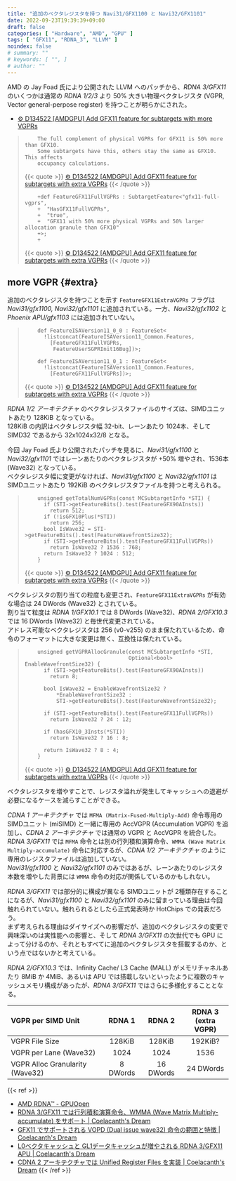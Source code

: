 ```yaml
---
title: "追加のベクタレジスタを持つ Navi31/GFX1100 と Navi32/GFX1101"
date: 2022-09-23T19:39:39+09:00
draft: false
categories: [ "Hardware", "AMD", "GPU" ]
tags: [ "GFX11", "RDNA_3", "LLVM" ]
noindex: false
# summary: ""
# keywords: [ "", ]
# author: ""
---
```


AMD の Jay Foad 氏により公開された LLVM へのパッチから、*RDNA 3/GFX11* のいくつかは通常の *RDNA 1/2/3* より 50% 大きい物理ベクタレジスタ (VGPR, Vector general-perpose register) を持つことが明らかにされた。  

 * [⚙ D134522 [AMDGPU] Add GFX11 feature for subtargets with more VGPRs](https://reviews.llvm.org/D134522)

 >         The full complement of physical VGPRs for GFX11 is 50% more than GFX10.
 >         Some subtargets have this, others stay the same as GFX10. This affects
 >         occupancy calculations.
 > 
 > {{< quote >}} [⚙ D134522 [AMDGPU] Add GFX11 feature for subtargets with extra VGPRs](https://reviews.llvm.org/D134522) {{< /quote >}}
 >
 >         +def FeatureGFX11FullVGPRs : SubtargetFeature<"gfx11-full-vgprs",
 >         +  "HasGFX11FullVGPRs",
 >         +  "true",
 >         +  "GFX11 with 50% more physical VGPRs and 50% larger allocation granule than GFX10"
 >         +>;
 >         +
 >
 > {{< quote >}} [⚙ D134522 [AMDGPU] Add GFX11 feature for subtargets with extra VGPRs](https://reviews.llvm.org/D134522) {{< /quote >}}

## more VGPR {#extra}
追加のベクタレジスタを持つことを示す `FeatureGFX11ExtraVGPRs` フラグは *Navi31/gfx1100, Navi32/gfx1101* に追加されている。一方、*Navi32/gfx1102* と *Phoenix APU/gfx1103* には追加されていない。  

 >         def FeatureISAVersion11_0_0 : FeatureSet<
 >           !listconcat(FeatureISAVersion11_Common.Features,
 >             [FeatureGFX11FullVGPRs,
 >              FeatureUserSGPRInit16Bug])>;
 >         
 >         def FeatureISAVersion11_0_1 : FeatureSet<
 >           !listconcat(FeatureISAVersion11_Common.Features,
 >             [FeatureGFX11FullVGPRs])>;
 >
 > {{< quote >}} [⚙ D134522 [AMDGPU] Add GFX11 feature for subtargets with extra VGPRs](https://reviews.llvm.org/D134522) {{< /quote >}}

*RDNA 1/2 アーキテクチャ* のベクタレジスタファイルのサイズは、SIMDユニットあたり 128KiB となっている。  
128KiB の内訳はベクタレジスタ幅 32-bit、レーンあたり 1024本、そして SIMD32 であるから 32x1024x32/8 となる。  

今回 Jay Foad 氏より公開されたパッチを見るに、*Navi31/gfx1100* と *Navi32/gfx1101* ではレーンあたりのベクタレジスタが +50% 増やされ、1536本 (Wave32) となっている。  
ベクタレジスタ幅に変更がなければ、*Navi31/gfx1100* と *Navi32/gfx1101* は SIMDユニットあたり 192KiB のベクタレジスタファイルを持つと考えられる。  

 >         unsigned getTotalNumVGPRs(const MCSubtargetInfo *STI) {
 >           if (STI->getFeatureBits().test(FeatureGFX90AInsts))
 >             return 512;
 >           if (!isGFX10Plus(*STI))
 >             return 256;
 >           bool IsWave32 = STI->getFeatureBits().test(FeatureWavefrontSize32);
 >           if (STI->getFeatureBits().test(FeatureGFX11FullVGPRs))
 >             return IsWave32 ? 1536 : 768;
 >           return IsWave32 ? 1024 : 512;
 >         }
 >
 > {{< quote >}} [⚙ D134522 [AMDGPU] Add GFX11 feature for subtargets with extra VGPRs](https://reviews.llvm.org/D134522) {{< /quote >}}

ベクタレジスタの割り当ての粒度も変更され、`FeatureGFX11ExtraVGPRs` が有効な場合は 24 DWords (Wave32) とされている。  
割り当て粒度は *RDNA 1/GFX10.1* では 8 DWords (Wave32)、*RDNA 2/GFX10.3* では 16 DWords (Wave32) と毎世代変更されている。  
アドレス可能なベクタレジスタは 256 (v0-v255) のまま保たれているため、命令のフォーマットに大きな変更は無く、互換性は保たれている。  

 >         unsigned getVGPRAllocGranule(const MCSubtargetInfo *STI,
 >                                      Optional<bool> EnableWavefrontSize32) {
 >           if (STI->getFeatureBits().test(FeatureGFX90AInsts))
 >             return 8;
 >         
 >           bool IsWave32 = EnableWavefrontSize32 ?
 >               *EnableWavefrontSize32 :
 >               STI->getFeatureBits().test(FeatureWavefrontSize32);
 >         
 >           if (STI->getFeatureBits().test(FeatureGFX11FullVGPRs))
 >             return IsWave32 ? 24 : 12;
 >         
 >           if (hasGFX10_3Insts(*STI))
 >             return IsWave32 ? 16 : 8;
 >         
 >           return IsWave32 ? 8 : 4;
 >         }
 >
 > {{< quote >}} [⚙ D134522 [AMDGPU] Add GFX11 feature for subtargets with extra VGPRs](https://reviews.llvm.org/D134522) {{< /quote >}}

ベクタレジスタを増やすことで、レジスタ溢れが発生してキャッシュへの退避が必要になるケースを減らすことができる。  

*CDNA 1 アーキテクチャ* では `MFMA (Matrix-Fused-Multiply-Add)` 命令専用の SIMDユニット (miSIMD) と一緒に専用の AccVGPR (Accumulation VGPR) を追加し、*CDNA 2 アーキテクチャ* では通常の VGPR と AccVGPR を統合した。  
*RDNA 3/GFX11* では `MFMA` 命令とは別の行列積和演算命令、`WMMA (Wave Matrix Multiply-accumulate)` 命令に対応するが、*CDNA 1/2 アーキテクチャ* のように専用のレジスタファイルは追加していない。  
*Navi31/gfx1100* と *Navi32/gfx1101* のみではあるが、レーンあたりのレジスタ本数を増やした背景には `WMMA` 命令の対応が関係しているのかもしれない。  

*RDNA 3/GFX11* では部分的に構成が異なる SIMDユニットが 2種類存在することになるが、*Navi31/gfx1100* と *Navi32/gfx1101* のみに留まっている理由は今回触れられていない。触れられるとしたら正式発表時か HotChips での発表だろう。  
まず考えられる理由はダイサイズへの影響だが、追加のベクタレジスタの変更で興味深いのは実性能への影響と、そして *RDNA 3/GFX11* の次世代でも GPU によって分けるのか、それともすべてに追加のベクタレジスタを搭載するのか、という点ではないかと考えている。  

*RDNA 2/GFX10.3* では、Infinity Cache/ L3 Cache (MALL) がメモリチャネルあたり 8MiB か 4MiB、あるいは APU では搭載しないといったように複数のキャッシュメモリ構成があったが、*RDNA 3/GFX11* ではさらに多様化することとなる。  

| VGPR per SIMD Unit | RDNA 1 | RDNA 2 | RDNA 3<br>(extra VGPR) |
| :--  | :--:   | :--:   | :--:   |
| VGPR File Size | 128KiB | 128KiB | 192KiB? |
| VGPR per Lane (Wave32) | 1024 | 1024 | 1536 |
| VGPR Alloc Granularity (Wave32) | 8 DWords | 16 DWords | 24 DWords |

{{< ref >}}
 * [AMD RDNA™ - GPUOpen](https://gpuopen.com/rdna/)
 * [RDNA 3/GFX11 では行列積和演算命令、WMMA (Wave Matrix Multiply-accumulate) をサポート | Coelacanth's Dream](/posts/2022/06/29/gfx11-wmma-inst/)
 * [GFX11 でサポートされる VOPD (Dual issue wave32) 命令の範囲と特徴 | Coelacanth's Dream](/posts/2022/06/21/gfx11-vopd-instruction/)
 * [L0ベクタキャッシュと GL1データキャッシュが増やされる RDNA 3/GFX11 APU | Coelacanth's Dream](/posts/2022/09/02/gfx11-l0c-gl1c/)
 * [CDNA 2 アーキテクチャでは Unified Register Files を実装 | Coelacanth's Dream](/posts/2021/07/01/aldebaran-unified-vgpr/)
{{< /ref >}}
